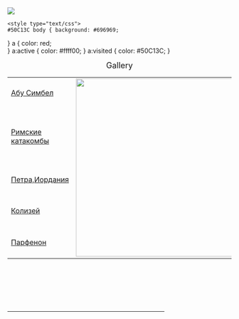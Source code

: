 <html> 
<head>
<title>Forma&Colour</title>
<meta http-equiv="Content-Type" content="text/html; charset=windows-1251"> </meta>
<script type="text/javascript" language="javascript"> 
</script>
</head>
<body>
   <img src="/img/logo+girl.jpg"  width: 100%;
    height: 100%; border=0>
<script type="text/javascript" language="javascript">
<script language="JavaScript"> document.write("Это включение JavaScript") </script>
    
    <style type="text/css"> 
    #50C13C body { background: #696969; 
} 
a { color: red;  
} 
a:active { color: #ffff00; 
}
a:visited { color: #50C13C; 
}
       <script language="javascript">
imgFile = new Array()
imgFile[0] = "/img/birds.jpg"/
imgFile[1] = "/img/colourandforma.jpg"/
imgFile[2] = "/img/girl.jpg"//
imgFile[3] = "/img/glassplate.jpg"/
imgFile[4] = "/img/glasswomen"/
imgSrc = new Array()
for(i=0;i<imgFile.length;i++) {
  
}
</script>
</HEAD><BODY > <script language="JavaScript" src="../../c_small.js"></script>
 <center><font face="" size=4>Gallery</font></center>
<TABLE border="0" cellspacing="0" width="90%"><TR><TD width="50%" align=""><A href="#picture" onmouseover="document.visible.src=imgSrc[0].src">Абу Симбел</A></TD>
<TD width="50%" rowspan="5"><IMG border="0" name="visible" src="girl.jpg"  width="500" height="400"></TD>
</TR><TR><TD width="50%" align=""><A href="#picture" onmouseover="document.visible.src=imgSrc[1].src">Римские катакомбы</A></TD></TR><TR><TD width="50%" align=""><A href="#picture" onmouseover="document.visible.src=imgSrc[2].src">Петра,Иордания</A></TD></TR><TR><TD width="50%" align=""><A href="#picture" onmouseover="document.visible.src=imgSrc[3].src">Колизей</A></TD></TR><TR><TD width="50%" align=""><A href="#picture" onmouseover="document.visible.src=imgSrc[4].src">Парфенон</A></TD></TR></TABLE>
<H2> </H2>
<P> </P><script language="JavaScript" src="../../c_small.js"></script>
<DIV align="center">
<script>
<!--
window.name = "source"
function viewPage() {
    view = window.open("", "view")
    view.document.open()
    view.document.write(document.forms[0].elements[0].value)
    view.document.write("<BR>")
    view.document.close()}
 -->
</script></DIV>
 <script language="JavaScript" src="../../c_small.js"></script>
<IMG src="../Image/Baalbek3.jpg" width="1" height="1" border="0"></DIV> <HR width="70%" align="center">
<script language="JavaScript" src="../../c_small.js"></script>

</style>
</body>
<html>
